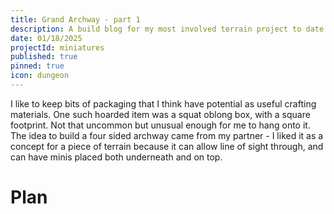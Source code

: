 ```yaml
---
title: Grand Archway - part 1
description: A build blog for my most involved terrain project to date - a large stone archway.
date: 01/18/2025
projectId: miniatures
published: true
pinned: true
icon: dungeon
---
```


I like to keep bits of packaging that I think have potential as useful crafting materials. One such hoarded item was a squat oblong box, with a square footprint. Not that uncommon but unusual enough for me to hang onto it. The idea to build a four sided archway came from my partner - I liked it as a concept for a piece of terrain because it can allow line of sight through, and can have minis placed both underneath and on top.

# Plan

<script>
    import ImgHoverToggle from "../lib/components/ImgHoverToggle.svelte";
</script>


<ImgHoverToggle src="miniatures/arch/plan/arch_drawing.webp" srcHover="miniatures/arch/plan/arch_parchment.webp">
</ImgHoverToggle>
